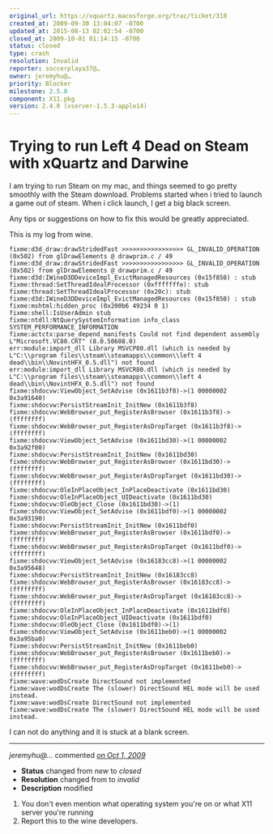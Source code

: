 ```yaml
---
original_url: https://xquartz.macosforge.org/trac/ticket/318
created_at: 2009-09-30 13:04:07 -0700
updated_at: 2015-08-13 02:02:54 -0700
closed_at: 2009-10-01 01:14:15 -0700
status: closed
type: crash
resolution: Invalid
reporter: soccerplaya37@…
owner: jeremyhu@…
priority: Blocker
milestone: 2.5.0
component: X11.pkg
version: 2.4.0 (xserver-1.5.3-apple14)
---
```


Trying to run Left 4 Dead on Steam with xQuartz and Darwine
===========================================================


I am trying to run Steam on my mac, and things seemed to go pretty smoothly with the Steam download. Problems started when i tried to launch a game out of steam. When i click launch, I get a big black screen.

Any tips or suggestions on how to fix this would be greatly appreciated.

This is my log from wine.

    fixme:d3d_draw:drawStridedFast >>>>>>>>>>>>>>>>> GL_INVALID_OPERATION (0x502) from glDrawElements @ drawprim.c / 49
    fixme:d3d_draw:drawStridedFast >>>>>>>>>>>>>>>>> GL_INVALID_OPERATION (0x502) from glDrawElements @ drawprim.c / 49
    fixme:d3d:IWineD3DDeviceImpl_EvictManagedResources (0x15f850) : stub
    fixme:thread:SetThreadIdealProcessor (0xfffffffe): stub
    fixme:thread:SetThreadIdealProcessor (0x20c): stub
    fixme:d3d:IWineD3DDeviceImpl_EvictManagedResources (0x15f850) : stub
    fixme:mshtml:hidden_proc (0x200b6 49234 0 1)
    fixme:shell:IsUserAdmin stub
    fixme:ntdll:NtQuerySystemInformation info_class SYSTEM_PERFORMANCE_INFORMATION
    fixme:actctx:parse_depend_manifests Could not find dependent assembly L"Microsoft.VC80.CRT" (8.0.50608.0)
    err:module:import_dll Library MSVCP80.dll (which is needed by L"C:\\program files\\steam\\steamapps\\common\\left 4 dead\\bin\\NovintHFX_0.5.dll") not found
    err:module:import_dll Library MSVCR80.dll (which is needed by L"C:\\program files\\steam\\steamapps\\common\\left 4 dead\\bin\\NovintHFX_0.5.dll") not found
    fixme:shdocvw:ViewObject_SetAdvise (0x1611b3f8)->(1 00000002 0x3a91640)
    fixme:shdocvw:PersistStreamInit_InitNew (0x1611b3f8)
    fixme:shdocvw:WebBrowser_put_RegisterAsBrowser (0x1611b3f8)->(ffffffff)
    fixme:shdocvw:WebBrowser_put_RegisterAsDropTarget (0x1611b3f8)->(ffffffff)
    fixme:shdocvw:ViewObject_SetAdvise (0x1611bd30)->(1 00000002 0x3a92f00)
    fixme:shdocvw:PersistStreamInit_InitNew (0x1611bd30)
    fixme:shdocvw:WebBrowser_put_RegisterAsBrowser (0x1611bd30)->(ffffffff)
    fixme:shdocvw:WebBrowser_put_RegisterAsDropTarget (0x1611bd30)->(ffffffff)
    fixme:shdocvw:OleInPlaceObject_InPlaceDeactivate (0x1611bd30)
    fixme:shdocvw:OleInPlaceObject_UIDeactivate (0x1611bd30)
    fixme:shdocvw:OleObject_Close (0x1611bd30)->(1)
    fixme:shdocvw:ViewObject_SetAdvise (0x1611bdf0)->(1 00000002 0x3a93190)
    fixme:shdocvw:PersistStreamInit_InitNew (0x1611bdf0)
    fixme:shdocvw:WebBrowser_put_RegisterAsBrowser (0x1611bdf0)->(ffffffff)
    fixme:shdocvw:WebBrowser_put_RegisterAsDropTarget (0x1611bdf0)->(ffffffff)
    fixme:shdocvw:ViewObject_SetAdvise (0x16183cc8)->(1 00000002 0x3a95648)
    fixme:shdocvw:PersistStreamInit_InitNew (0x16183cc8)
    fixme:shdocvw:WebBrowser_put_RegisterAsBrowser (0x16183cc8)->(ffffffff)
    fixme:shdocvw:WebBrowser_put_RegisterAsDropTarget (0x16183cc8)->(ffffffff)
    fixme:shdocvw:OleInPlaceObject_InPlaceDeactivate (0x1611bdf0)
    fixme:shdocvw:OleInPlaceObject_UIDeactivate (0x1611bdf0)
    fixme:shdocvw:OleObject_Close (0x1611bdf0)->(1)
    fixme:shdocvw:ViewObject_SetAdvise (0x1611beb0)->(1 00000002 0x3a95ba0)
    fixme:shdocvw:PersistStreamInit_InitNew (0x1611beb0)
    fixme:shdocvw:WebBrowser_put_RegisterAsBrowser (0x1611beb0)->(ffffffff)
    fixme:shdocvw:WebBrowser_put_RegisterAsDropTarget (0x1611beb0)->(ffffffff)
    fixme:wave:wodDsCreate DirectSound not implemented
    fixme:wave:wodDsCreate The (slower) DirectSound HEL mode will be used instead.
    fixme:wave:wodDsCreate DirectSound not implemented
    fixme:wave:wodDsCreate The (slower) DirectSound HEL mode will be used instead.

I can not do anything and it is stuck at a blank screen.



---

*jeremyhu@…* commented *[on Oct 1, 2009](https://xquartz.macosforge.org/trac/ticket/318#comment:1 "October 1, 2009 at 1:14 AM PDT")*

-   **Status** changed from *new* to *closed*
-   **Resolution** changed from to *invalid*
-   **Description** modified

1) You don't even mention what operating system you're on or what X11 server you're running
2) Report this to the wine developers.



